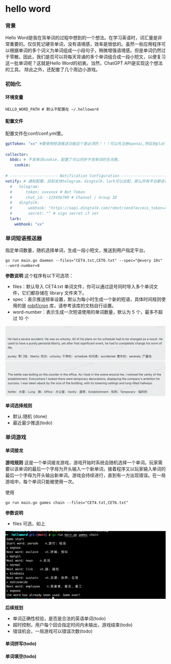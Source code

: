 # hello word

### 背景 
Hello Word是我在背单词的过程中想到的一个想法。在学习英语时，词汇量是非常重要的。仅仅死记硬背单词，没有语境感，效率是很低的。虽然一些应用程序可以根据单词的多个词义为单词组成一小段句子，稍微增强语境感。但是单词仍然过于零散。因此，我们是否可以将每天背诵的多个单词组合成一段小短文，以便复习这一批单词呢？这就是Hello Word的初衷。当然，ChatGPT API是实现这个想法的工具。
除此之外，还配套了几个周边小游戏。



### 初始化
#### 环境变量

```shell
HELLO_WORD_PATH # 默认不配置在 ~/.helloword
```

#### 配置文件
配置文件在conf/conf.yml里。
```yaml
gptToken: "xx" #要使用短语推送功能这个是必须的！！！可以先注册openai,然后到platform.openai.com平台申请key 

collector:
  bbdc: # 不背单词cookie，配置了可以同步不背单词的生词表。
    cookie:

# --------------------- Notification Configuration ---------------------
notify: # 通知配置，目前支持telegram，dingtalk，lark可以全配，那么所有平台都会推送一遍
  #   telegram:
  #      token: xxxxxxx # Bot Token
  #      chat_id: -123456789 # Channel / Group ID
  #   dingtalk:
  #       webhook: "https://oapi.dingtalk.com/robot/send?access_token=xxxx"
  #       secret: "" # sign secret if set
  lark:
    webhook: "xx" 
```


### 单词短语推送器

指定单词数量，随机选择单词，生成一段小短文，推送到用户指定平台。

```shell
go run main.go daemon --files="CET4.txt,CET6.txt" --spec="@every 10s" --word-number=8
```
**参数说明**
这个程序有以下可选项：
- files：默认导入 CET4.txt 单词文件，你可以通过逗号同时导入多个单词文件，它们都存储在 library 文件夹下。
- spec：表示推送频率设置，默认为每小时生成一个新的短语，具体时间规则使用的是 [robif/cron](https://github.com/robfig/cron) 库，请参考该库的文档自行设置。
- word-number：表示生成一次短语使用的单词数量，默认为 5 个，最多不超过 10 个

![example](./library/example.png)

**单词选择规则** 
- 默认:随机 (done)
- 最近最少推送(todo)



### 单词游戏

#### 单词接龙
**游戏规则**
这是一个单词接龙游戏，游戏开始时系统会随机选择一个单词。玩家需要以该单词的最后一个字母为开头输入一个新单词，接着程序又以玩家输入单词的最后一个字母为开头输出新单词。游戏会持续进行，直到有一方出现错误。在一局游戏中，每个单词只能被使用一次。

使用
```shell
go run main.go games chain --files="CET4.txt,CET6.txt"
```
**参数说明**
- files 可选，如上

![example](./library/word_chain.png)


**后续规划**
- 单词正确性校验，是否是合法的英语单词(todo)
- 超时控制，用户每个回合指定时间内未输出，游戏结束(todo)
- 错误机会，一局游戏可以错误次数(todo)


#### 单词拼写(todo)

#### 单词填空(todo)
